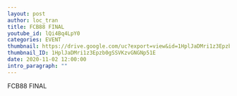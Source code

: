 ```yaml
---
layout: post
author: loc_tran
title: FCB88 FINAL
youtube_id: lQi4Bq4LpY0
categories: EVENT
thumbnail: https://drive.google.com/uc?export=view&id=1HplJaDMri1z3Epzb0gSSVKzvGNGNp51E
thumbnail_ID: 1HplJaDMri1z3Epzb0gSSVKzvGNGNp51E
date: 2020-11-02 12:00:00
intro_paragraph: ""
---
```

FCB88 FINAL
